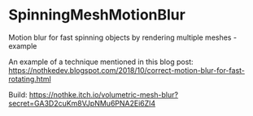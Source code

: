 # SpinningMeshMotionBlur
Motion blur for fast spinning objects by rendering multiple meshes - example

An example of a technique mentioned in this blog post: https://nothkedev.blogspot.com/2018/10/correct-motion-blur-for-fast-rotating.html

Build: https://nothke.itch.io/volumetric-mesh-blur?secret=GA3D2cuKm8VJpNMu6PNA2Ei6Zl4
